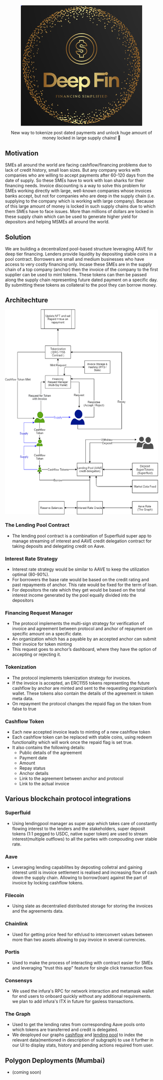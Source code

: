 <p align="center"><img src="/tempsnip.png" align="center" width="400"></p>

<p  align="center">New way to tokenize post dated payments and unlock huge amount of money locked in large supply chains! 🚀</p>

## Motivation
  SMEs all around the world are facing cashflow/financing problems due to lack of credit history, small loan sizes. But any company works with companies who are willing to accept payments after 60-120 days from the date of supply. So these SMEs have to work with loan sharks for their financing needs. Invoice discounting is a way to solve this problem for SMEs working directly with large, well-known companies whose invoices banks accept, but not for companies who are deep in the supply chain (i.e. supplying to the company which is working with large company). Because of this large amount of money is locked in such supply chains due to which them SMEs have to face issues. More than millions of dollars are locked in these supply chain which can be used to generate higher yield for depositors and helping MSMEs all around the world. 

## Solution
  We are building a decentralized pool-based structure leveraging AAVE for deep tier financing. Lenders provide liquidity by depositing stable coins in a pool contract. Borrowers are small and medium businesses who have access to very costly financing only. Incase these SMEs are in the supply chain of a top company (anchor) then the invoice of the company to the first supplier can be used to mint tokens. These tokens can then be passed along the supply chain representing future dated payment on a specific day. By submitting these tokens as collateral to the pool they can borrow money.

## Architechture

![image](https://github.com/ShreyPaharia/DeepFinV1/blob/v1_ethodyssey/DeepFinChain.png)

### The Lending Pool Contract

- The lending pool contract is a combination of Superfluid super app to manage streaming of interest and AAVE credit delegation contract for taking deposits and delegating credit on Aave.	

### Interest Rate Strategy

- Interest rate strategy would be similar to AAVE to keep the utilization optimal (80-90%). 
- For borrowers the base rate would be based on the credit rating and past repayments of anchor. This rate would be fixed for the term of loan. 
- For depositors the rate which they get would be based on the total interest income generated by the pool equally divided into the depositors

### Financing Request Manager

- The protocol implements the multi-sign strategy for verification of invoice and agreement between protocol and anchor of repayment on specific amount on a specific date.
- An organization which has a payable by an accepted anchor can submit their invoice for token minting
- This request goes to anchor’s dashboard, where they have the option of accepting or rejecting it.

### Tokenization

- The protocol implements tokenization strategy for invoices. 
- If the invoice is accepted, an ERC1155 tokens representing the future cashflow by anchor are minted and sent to the requesting organization’s wallet. These tokens also contain the details of the agreement in token meta data.
- On repayment the protocol changes the repaid flag on the token from false to true

### Cashflow Token

- Each new accepted invoice leads to minting of a new cashflow token
- Each cashflow token can be replaced with stable coins, using redeem functionality which will work once the repaid flag is set true.
- It also contains the following details:
  - Public details of the agreement
  - Payment date
  - Amount
  - Repay status
  - Anchor details
  - Link to the agreement between anchor and protocol
  - Link to the actual invoice


## Various blockchain protocol integrations 

### Superfluid

- Using lendingpool manager as super app which takes care of constantly flowing interest to the lenders and the stakeholders, super deposit tokens (1:1 pegged to USDC, native super token) are used to stream interest(multiple outflows) to all the parties with compouding over stable rate.
  
### Aave

- Leveraging lending capabilites by deposting colletral and gaining interest until is invoice settlement is realised and increasing flow of cash down the supply chain. Allowing to borrow(loan) against the part of invoice by locking cashflow tokens.
  
### Filecoin

- Using slate as decentralied distributed storage for storing the invoices and the agreements data.
  
### Chainlink

- Used for getting price feed for eth/usd to interconvert values between more than two assets allowing to pay invoice in several currencies.
  
### Portis

- Used to make the process of interacting with contract easier for SMEs and leveraging "trust this app" feature for single click transaction flow.

### Consensys

- We used the infura's RPC for network interaction and metamask wallet for end users to onboard quickly without any additional requirements. we plan to add infura's ITX in future for gasless transactions.

### The Graph
- Used to get the lending rates from corresponding Aave pools onto which tokens are transferred and credit is delegated.
- We deoployed our graphs [cashflow](https://thegraph.com/legacy-explorer/subgraph/hack3r-0m/cashflow) and [lending pool](https://thegraph.com/legacy-explorer/subgraph/hack3r-0m/lending-pool-df) to index the relevant data(mentioned in description of subgraph) to use it further in our UI to display stats, history and pending actions required from user.
  
  
## Polygon Deployments (Mumbai)

- (coming soon)

